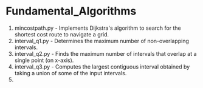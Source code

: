 # Fundamental_Algorithms

1. mincostpath.py - Implements Dijkstra's algorithm to search for the shortest cost route to navigate a grid.
2. interval_q1.py - Determines the maximum number of non-overlapping intervals.
3. interval_q2.py - Finds the maximum number of intervals that overlap at a single point (on x-axis).
4. interval_q3.py - Computes the largest contiguous interval obtained by taking a union of some of the input intervals.
5.  
